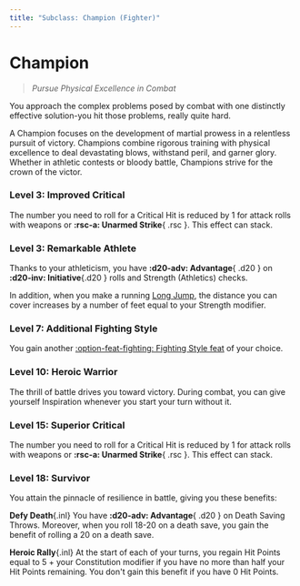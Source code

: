 ```yaml
---
title: "Subclass: Champion (Fighter)"
---
```


<p style="display:none">
Pursue Physical Excellence in Combat
</p>

# Champion

> *Pursue Physical Excellence in Combat*

You approach the complex problems posed by combat with one distinctly effective solution-you hit those problems, really quite hard.

A Champion focuses on the development of martial prowess in a relentless pursuit of victory. Champions combine rigorous training with physical excellence to deal devastating blows, withstand peril, and garner glory. Whether in athletic contests or bloody battle, Champions strive for the crown of the victor.

### Level 3: Improved Critical

The number you need to roll for a Critical Hit is reduced by 1 for attack rolls with weapons or **:rsc-a: Unarmed Strike**{ .rsc }. This effect can stack.
 
### Level 3: Remarkable Athlete

Thanks to your athleticism, you have **:d20-adv: Advantage**{ .d20 } on **:d20-inv: Initiative**{.d20 } rolls and Strength (Athletics) checks.

In addition, when you make a running [Long Jump](../../glossary.md#long-jump), the distance you can cover increases by a number of feet equal to your Strength modifier.

### Level 7: Additional Fighting Style

You gain another [:option-feat-fighting: Fighting Style feat](../../option/feat/feat-fighting-style/index.md) of your choice.

### Level 10: Heroic Warrior

The thrill of battle drives you toward victory. During combat, you can give yourself Inspiration whenever you start your turn without it.

### Level 15: Superior Critical

The number you need to roll for a Critical Hit is reduced by 1 for attack rolls with weapons or **:rsc-a: Unarmed Strike**{ .rsc }. This effect can stack.

### Level 18: Survivor

You attain the pinnacle of resilience in battle, giving you these benefits:

**Defy Death**{.inl} You have **:d20-adv: Advantage**{ .d20 } on Death Saving Throws. Moreover, when you roll 18-20 on a death save, you gain the benefit of rolling a 20 on a death save.

**Heroic Rally**{.inl} At the start of each of your turns, you regain Hit Points equal to 5 + your Constitution modifier if you have no more than half your Hit Points remaining. You don't gain this benefit if you have 0 Hit Points.
